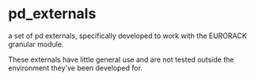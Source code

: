 # pd_externals

a set of pd externals, specifically developed to work with the EURORACK granular module.

These externals have little general use and are not tested outside the environment they've been developed for.
